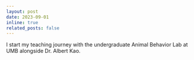 ```yaml
---
layout: post
date: 2023-09-01
inline: true
related_posts: false
---
```


I start my teaching journey with the undergraduate Animal Behavior Lab at UMB alongside Dr. Albert Kao.